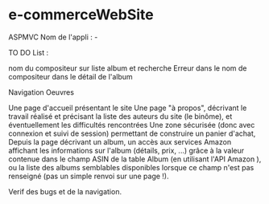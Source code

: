 ﻿# e-commerceWebSite
ASPMVC
Nom de l'appli : -


TO DO List : 

nom du compositeur sur liste album et recherche
Erreur dans le nom de compositeur dans le détail de l'album

Navigation Oeuvres


Une page d'accueil présentant le site
Une page "à propos", décrivant le travail réalisé et précisant la liste des auteurs du site (le binôme), et éventuellement les difficultés rencontrées 
Une zone sécurisée (donc avec connexion et suivi de session) permettant de construire un panier d'achat,
Depuis la page décrivant un album, un accès aux services Amazon affichant les informations sur l'album (détails, prix, ...) grâce à la valeur contenue dans le champ ASIN de la table Album (en utilisant l'API Amazon ),
 ou la liste des albums semblables disponibles lorsque ce champ n'est pas renseigné (pas un simple renvoi sur une page !). 

Verif des bugs et de la navigation.
